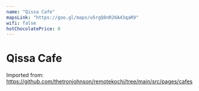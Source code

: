```yaml
---
name: "Qissa Cafe"
mapsLink: "https://goo.gl/maps/u5rgQ8nR26A43qaR9"
wifi: false
hotChocolatePrice: 0
---
```


# Qissa Cafe

Imported from: https://github.com/thetronjohnson/remotekochi/tree/main/src/pages/cafes